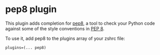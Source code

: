 # pep8 plugin

This plugin adds completion for [pep8](https://pep8.readthedocs.io/en/release-1.7.x/#), a tool to check your Python code
against some of the style conventions in [PEP 8](http://www.python.org/dev/peps/pep-0008/).

To use it, add pep8 to the plugins array of your zshrc file:

```
plugins=(... pep8)
```
